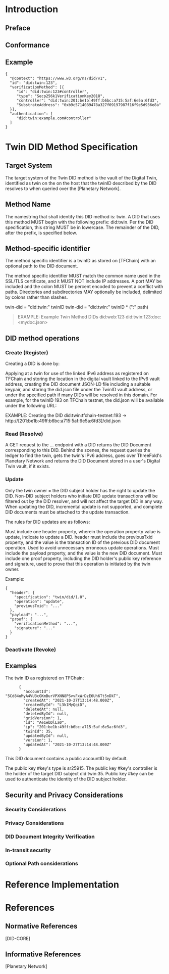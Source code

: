 # Introduction

## Preface

## Conformance

## Example

``` 
{
  "@context": "https://www.w3.org/ns/did/v1",
  "id": "did:twin:123",
  "verificationMethod": [{
     "id": "did:twin:123#controller",
     "type": "Secp256k1VerificationKey2018",
     "controller": "did:twin:201:be1b:49ff:b6bc:a715:5af:6e5a:6fd3",
     "SubstrateAddress": "0xb9c5714089478a327f09197987f16f9e5d936e8a"
  }],
  "authentication": [
     "did:twin:example.com#controller"
  ]
}
``` 

# Twin DID Method Specification

## Target System

The target system of the Twin DID method is the vault of the Digital Twin, identified as twin on the on the  host that the twinID described by the DID resolves to when queried over the [Planetary Network].

## Method Name

The namestring that shall identify this DID method is: twin. A DID that uses this method MUST begin with the following prefix: did:twin. Per the DID specification, this string MUST be in lowercase. The remainder of the DID, after the prefix, is specified below.

## Method-specific identifier

The method specific identifier is a twinID as stored on [TFChain] with an optional path to the DID document.

The method specific identifier MUST match the common name used in the SSL/TLS certificate, and it MUST NOT include IP addresses. A port MAY be included and the colon MUST be percent encoded to prevent a conflict with paths. Directories and subdirectories MAY optionally be included, delimited by colons rather than slashes.

twin-did = "did:twin:" twinID
twin-did = "did:twin:" twinID * (":" path)

> EXAMPLE: Example Twin Method DIDs
> did:web:123
> did:twin:123:doc:<mydoc.json>

## DID method operations

### Create (Register)

Creating a DID is done by:

Applying at a twin for use of the linked IPv6 address as registered on TFChain and storing the location in the digital vault linked to the IPv6 vault address, creating the DID document JSON-LD file including a suitable keypair, and storing the did.json file under the TwinID vault address, or under the specified path if many DIDs will be resolved in this domain.
For example, for the twinID 193 on TFChain testnet, the did.json will be available under the following URL:

EXAMPLE: Creating the DID
did:twin:tfchain-testnet:193
 -> http://[201:be1b:49ff:b6bc:a715:5af:6e5a:6fd3]/did.json

### Read (Resolve)

A GET request to the ... endpoint with a DID returns the DID Document corresponding to this DID. Behind the scenes, the request queries the ledger to find the twin, gets the twin's IPv6 address, goes over ThreeFold's Planetary Network and returns the DID Document stored in a user's Digital Twin vault, if it exists.

### Update

Only the twin owner = the DID subject holder has the right to update the DID. Non-DID subject holders who initiate DID update transactions will be filtered out by the DID resolver, and will not affect the target DID in any way. When updating the DID, incremental update is not supported, and complete DID documents must be attached to the update transaction.

The rules for DID updates are as follows:

Must include one header property, wherein the operation property value is update, indicate to update a DID.
header must include the previousTxid property, and the value is the transaction ID of the previous DID document operation. Used to avoid unnecessary erroneous update operations.
Must include the payload property, and the value is the new DID document.
Must include one proof property, including the DID holder's public key reference and signature, used to prove that this operation is initiated by the twin owner.

Example: 

``` 
{
  "header": {
    "specification": "twin/did/1.0",
    "operation": "update",
    "previousTxid": "..."
  },
  "payload": "...",
  "proof": {
    "verificationMethod": "...",
    "signature": "..."
  }
}
``` 

### Deactivate (Revoke)

## Examples

The twin ID as registered on TFChain: 
``` 
      {
        "accountId": "5Cd84uMyA4VU3cGKmBurVPXNN8PSvvFxWrDzE6Uh6Tt5nDkT",
        "createdAt": "2021-10-27T13:14:48.000Z",
        "createdById": "L3k1MyQqiD",
        "deletedAt": null,
        "deletedById": null,
        "gridVersion": 1,
        "id": "Ae1ebDlLa0",
        "ip": "201:be1b:49ff:b6bc:a715:5af:6e5a:6fd3",
        "twinId": 35,
        "updatedById": null,
        "version": 1,
        "updatedAt": "2021-10-27T13:14:48.000Z"
      }
``` 

This DID document contains a public accountID by default. 

The public key #key's type is sr25915.
The public key #key's controller is the holder of the target DID subject did:twin:35.
Public key #key can be used to authenticate the identity of the DID subject holder.

## Security and Privacy Considerations

### Security Considerations

### Privacy Considerations

### DID Document Integrity Verification

### In-transit security

### Optional Path considerations 

# Reference Implementation

# References

## Normative References

[DID-CORE]

## Informative References

[Planetary Network]
